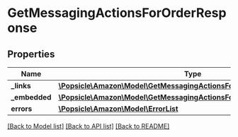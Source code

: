 # GetMessagingActionsForOrderResponse

## Properties
Name | Type | Description | Notes
------------ | ------------- | ------------- | -------------
**_links** | [**\Popsicle\Amazon\Model\GetMessagingActionsForOrderResponseLinks**](GetMessagingActionsForOrderResponseLinks.md) |  | [optional] 
**_embedded** | [**\Popsicle\Amazon\Model\GetMessagingActionsForOrderResponseEmbedded**](GetMessagingActionsForOrderResponseEmbedded.md) |  | [optional] 
**errors** | [**\Popsicle\Amazon\Model\ErrorList**](ErrorList.md) |  | [optional] 

[[Back to Model list]](../../README.md#documentation-for-models) [[Back to API list]](../../README.md#documentation-for-api-endpoints) [[Back to README]](../../README.md)

